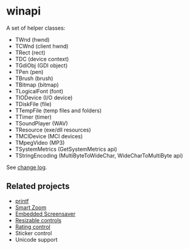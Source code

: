# winapi
A set of helper classes:

- TWnd (hwnd)
- TCWnd (client hwnd)
- TRect (rect)
- TDC (device context)
- TGdiObj (GDI object)
- TPen (pen)
- TBrush (brush)
- TBitmap (bitmap)
- TLogicalFont (font)
- TIODevice (I/O device)
- TDiskFile (file)
- TTempFile (temp files and folders)
- TTimer (timer)
- TSoundPlayer (WAV)
- TResource (exe/dll resources)
- TMCIDevice (MCI devices)
- TMpegVideo (MP3)
- TSystemMetrics (GetSystemMetrics api)
- TStringEncoding (MultiByteToWideChar, WideCharToMultiByte api)


See [change log](https://github.com/mikeduglas/winapi/blob/master/changelog.md).

## Related projects
- [printf](https://github.com/mikeduglas/printf)
- [Smart Zoom](https://github.com/mikeduglas/Smart-Zoom)
- [Embedded Screensaver](https://github.com/mikeduglas/Embedded-Screensaver)
- [Resizable controls](https://github.com/mikeduglas/Resizable_Controls)
- [Rating control](https://github.com/mikeduglas/RatingControl)
- Sticker control
- Unicode support